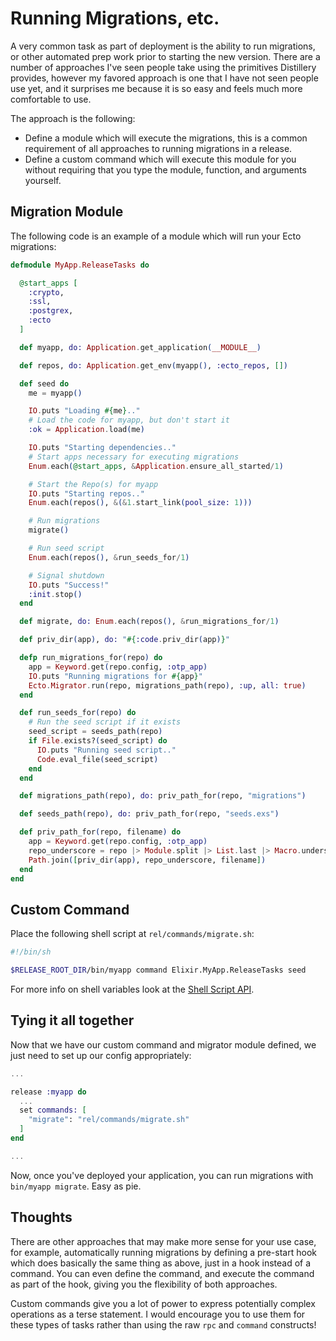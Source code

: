 # Running Migrations, etc.

A very common task as part of deployment is the ability to run migrations, or other
automated prep work prior to starting the new version. There are a number of approaches
I've seen people take using the primitives Distillery provides, however my favored approach
is one that I have not seen people use yet, and it surprises me because it is so easy and feels
much more comfortable to use.

The approach is the following:

- Define a module which will execute the migrations, this is a common
  requirement of all approaches to running migrations in a release.
- Define a custom command which will execute this module for you without
  requiring that you type the module, function, and arguments yourself.

## Migration Module

The following code is an example of a module which will run your Ecto migrations:

```elixir
defmodule MyApp.ReleaseTasks do

  @start_apps [
    :crypto,
    :ssl,
    :postgrex,
    :ecto
  ]

  def myapp, do: Application.get_application(__MODULE__)

  def repos, do: Application.get_env(myapp(), :ecto_repos, [])

  def seed do
    me = myapp()

    IO.puts "Loading #{me}.."
    # Load the code for myapp, but don't start it
    :ok = Application.load(me)

    IO.puts "Starting dependencies.."
    # Start apps necessary for executing migrations
    Enum.each(@start_apps, &Application.ensure_all_started/1)

    # Start the Repo(s) for myapp
    IO.puts "Starting repos.."
    Enum.each(repos(), &(&1.start_link(pool_size: 1)))

    # Run migrations
    migrate()

    # Run seed script
    Enum.each(repos(), &run_seeds_for/1)

    # Signal shutdown
    IO.puts "Success!"
    :init.stop()
  end

  def migrate, do: Enum.each(repos(), &run_migrations_for/1)

  def priv_dir(app), do: "#{:code.priv_dir(app)}"

  defp run_migrations_for(repo) do
    app = Keyword.get(repo.config, :otp_app)
    IO.puts "Running migrations for #{app}"
    Ecto.Migrator.run(repo, migrations_path(repo), :up, all: true)
  end

  def run_seeds_for(repo) do
    # Run the seed script if it exists
    seed_script = seeds_path(repo)
    if File.exists?(seed_script) do
      IO.puts "Running seed script.."
      Code.eval_file(seed_script)
    end
  end

  def migrations_path(repo), do: priv_path_for(repo, "migrations")

  def seeds_path(repo), do: priv_path_for(repo, "seeds.exs")

  def priv_path_for(repo, filename) do
    app = Keyword.get(repo.config, :otp_app)
    repo_underscore = repo |> Module.split |> List.last |> Macro.underscore
    Path.join([priv_dir(app), repo_underscore, filename])
  end
end
```

## Custom Command

Place the following shell script at `rel/commands/migrate.sh`:

```bash
#!/bin/sh

$RELEASE_ROOT_DIR/bin/myapp command Elixir.MyApp.ReleaseTasks seed
```

For more info on shell variables look at the [Shell Script API](https://hexdocs.pm/distillery/shell-script-api.html#environment-variables).

## Tying it all together

Now that we have our custom command and migrator module defined, we just need to set up our config appropriately:

```elixir
...

release :myapp do
  ...
  set commands: [
    "migrate": "rel/commands/migrate.sh"
  ]
end

...
```

Now, once you've deployed your application, you can run migrations with `bin/myapp migrate`. Easy as pie.

## Thoughts

There are other approaches that may make more sense for your use case, for example, automatically running migrations
by defining a pre-start hook which does basically the same thing as above, just in a hook instead of a command. You can
even define the command, and execute the command as part of the hook, giving you the flexibility of both approaches.

Custom commands give you a lot of power to express potentially complex operations as a terse statement. I would encourage
you to use them for these types of tasks rather than using the raw `rpc` and `command` constructs!
